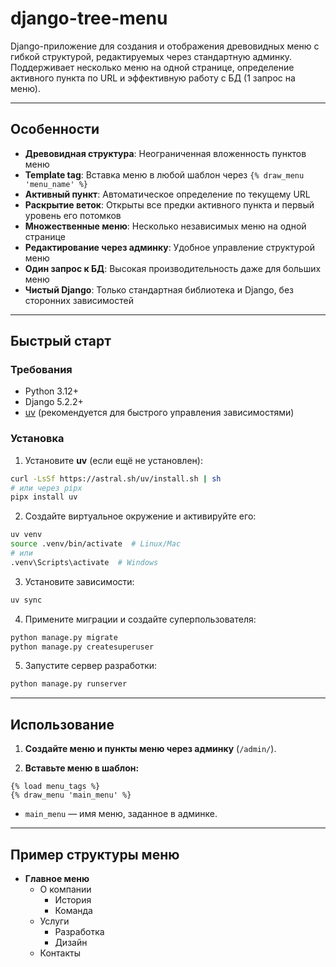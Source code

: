 # django-tree-menu

Django-приложение для создания и отображения древовидных меню с гибкой структурой, редактируемых через стандартную админку. Поддерживает несколько меню на одной странице, определение активного пункта по URL и эффективную работу с БД (1 запрос на меню).

---

## Особенности

- **Древовидная структура**: Неограниченная вложенность пунктов меню
- **Template tag**: Вставка меню в любой шаблон через `{% draw_menu 'menu_name' %}`
- **Активный пункт**: Автоматическое определение по текущему URL
- **Раскрытие веток**: Открыты все предки активного пункта и первый уровень его потомков
- **Множественные меню**: Несколько независимых меню на одной странице
- **Редактирование через админку**: Удобное управление структурой меню
- **Один запрос к БД**: Высокая производительность даже для больших меню
- **Чистый Django**: Только стандартная библиотека и Django, без сторонних зависимостей

---

## Быстрый старт

### Требования

- Python 3.12+
- Django 5.2.2+
- [uv](https://github.com/astral-sh/uv) (рекомендуется для быстрого управления зависимостями)

### Установка

1. Установите **uv** (если ещё не установлен):

```bash
curl -LsSf https://astral.sh/uv/install.sh | sh
# или через pipx
pipx install uv
```

2. Создайте виртуальное окружение и активируйте его:

```bash
uv venv
source .venv/bin/activate  # Linux/Mac
# или
.venv\Scripts\activate  # Windows
```

3. Установите зависимости:

```bash
uv sync
```

4. Примените миграции и создайте суперпользователя:

```bash
python manage.py migrate
python manage.py createsuperuser
```

5. Запустите сервер разработки:

```bash
python manage.py runserver
```

---

## Использование

1. **Создайте меню и пункты меню через админку** (`/admin/`).

2. **Вставьте меню в шаблон:**

```django
{% load menu_tags %}
{% draw_menu 'main_menu' %}
```

- `main_menu` — имя меню, заданное в админке.

---

## Пример структуры меню

- **Главное меню**
    - О компании
        - История
        - Команда
    - Услуги
        - Разработка
        - Дизайн
    - Контакты

